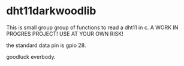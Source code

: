# dht11darkwoodlib
This is small group group of functions to read a dht11 in c. A WORK IN PROGRES PROJECT! USE AT YOUR OWN RISK!

the standard data pin is gpio 28.

goodluck everbody.
